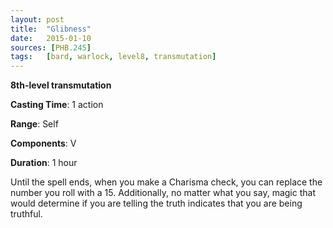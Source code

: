 ```yaml
---
layout: post
title:  "Glibness"
date:   2015-01-10
sources: [PHB.245]
tags:   [bard, warlock, level8, transmutation]
---
```


**8th-level transmutation**

**Casting Time**: 1 action

**Range**: Self

**Components**: V

**Duration**: 1 hour

Until the spell ends, when you make a Charisma check, you can replace the number you roll with a 15. Additionally, no matter what you say, magic that would determine if you are telling the truth indicates that you are being truthful.
